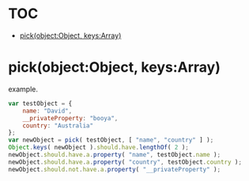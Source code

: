 # TOC
   - [pick(object:Object, keys:Array)](#pickobjectobject-keysarray)
<a name=""></a>
 
<a name="pickobjectobject-keysarray"></a>
# pick(object:Object, keys:Array)
example.

```js
var testObject = {
	name: "David",
	__privateProperty: "booya",
	country: "Australia"
};
var newObject = pick( testObject, [ "name", "country" ] );
Object.keys( newObject ).should.have.lengthOf( 2 );
newObject.should.have.a.property( "name", testObject.name );
newObject.should.have.a.property( "country", testObject.country );
newObject.should.not.have.a.property( "__privateProperty" );
```

